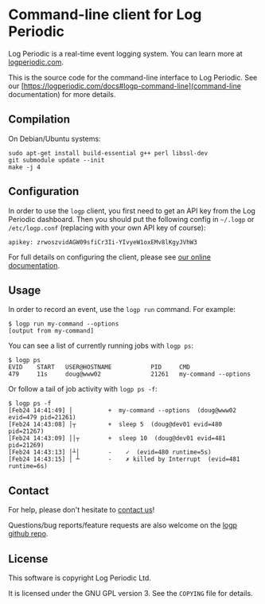 # Command-line client for Log Periodic

Log Periodic is a real-time event logging system. You can learn more at [logperiodic.com](https://logperiodic.com).

This is the source code for the command-line interface to Log Periodic. See our [https://logperiodic.com/docs#logp-command-line](command-line documentation) for more details.


## Compilation

On Debian/Ubuntu systems:

    sudo apt-get install build-essential g++ perl libssl-dev
    git submodule update --init
    make -j 4


## Configuration

In order to use the `logp` client, you first need to get an API key from the Log Periodic dashboard. Then you should put the following config in `~/.logp` or `/etc/logp.conf` (replacing with your own API key of course):

    apikey: zrwoszvidAGW09sfiCr3Ii-YIvyeW1oxEMv8lKgyJVhW3

For full details on configuring the client, please see [our online documentation](https://logperiodic.com/docs#configure).


## Usage

In order to record an event, use the `logp run` command. For example:

    $ logp run my-command --options
    [output from my-command]

You can see a list of currently running jobs with `logp ps`:

    $ logp ps
    EVID    START   USER@HOSTNAME           PID     CMD
    479     11s     doug@www02              21261   my-command --options

Or follow a tail of job activity with `logp ps -f`:

    $ logp ps -f
    [Feb24 14:41:49] │          +  my-command --options  (doug@www02 evid=479 pid=21261)
    [Feb24 14:43:08] │┬         +  sleep 5  (doug@dev01 evid=480 pid=21267)
    [Feb24 14:43:09] ││┬        +  sleep 10  (doug@dev01 evid=481 pid=21269)
    [Feb24 14:43:13] │┴│        -    ✓  (evid=480 runtime=5s)
    [Feb24 14:43:15] │ ┴        -    ✗ killed by Interrupt  (evid=481 runtime=6s)


## Contact

For help, please don't hesitate to [contact us](https://logperiodic.com/contact)!

Questions/bug reports/feature requests are also welcome on the [logp github repo](https://github.com/hoytech/logp/issues).


## License

This software is copyright Log Periodic Ltd.

It is licensed under the GNU GPL version 3. See the `COPYING` file for details.
